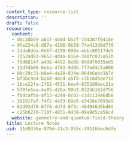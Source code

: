 ```yaml
---
content_type: resource-list
description: ''
draft: false
resources:
  content:
  - d0c3db59-a617-440d-b52f-7d4387f0418e
  - 9fe234c8-d87a-4196-9b58-74a413d9d7f0
  - 2dda8dda-0d67-4299-890e-ebbc80117de5
  - 7d52ad03-9652-4d4a-816e-340fc835a51b
  - f9d68147-a438-4492-8e6b-09dd70035ed5
  - 11d7db66-6eba-4783-9d0b-7f7ed4c5a006
  - 09c29c31-b8e4-4a20-834e-064b6ebd1b7d
  - bf3bc9a4-b268-48cd-a5f5-c7bc6d5ae71d
  - 1bce22fa-2f82-4531-bee4-6352d9bec21a
  - 570fe5aa-4a05-426a-99b2-8325b162d756
  - f0dcafba-af13-4244-8c02-c1dc139a6db8
  - 39191faf-f4f2-4a33-b9e5-e3426e7693a9
  - 61d93d78-6ff6-4d7d-8f5c-464946d6bd8d
  - c25b0270-710f-4851-9438-09a9d5ca56c4
  website: geometry-and-quantum-field-theory
title: Lecture Notes
uid: 31d9336e-079d-41c3-955c-49516bec6dfe
---
```

